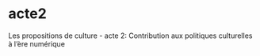 acte2
=====

Les propositions de culture - acte 2: Contribution aux politiques culturelles à l’ère numérique
